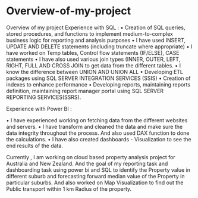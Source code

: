 # Overview-of-my-project
Overview of my project
Experience with SQL : 
•	Creation of SQL queries, stored procedures, and functions to implement medium-to-complex business logic for reporting and analysis purposes
•	I have used INSERT, UPDATE AND DELETE statements (including truncate where appropriate)
•	I have worked on Temp tables, Control flow statements (IF/ELSE), CASE statements
•	I have also used various join types (INNER, OUTER, LEFT, RIGHT, FULL  AND CROSS JOIN to get data from the different tables.
•	I know the difference between UNION AND UNION ALL
•	Developing ETL packages using SQL SERVER INTEGRATION SERVICES (SSIS)
•	Creation of indexes to enhance performance
•	Developing reports, maintaining reports definition, maintaining report manager portal using SQL SERVER REPORTING SERVICES(SSRS).


Experience with Power BI :

•	I have experienced working on fetching data from the different websites and servers. 
•	I have transform and cleaned the data and make sure the data integrity throughout the process. And also used DAX function to done the calculations.
•	I have also created dashboards - Visualization to see the end results of the data.

Currently , I am working on cloud based property analysis project for Australia and New Zealand. And the goal of my reporting task and dashboarding task using power bi and SQL to identify the Property value in different suburb and forecasting forward median value of the Property in particular suburbs. And also worked on Map Visualization to find out the Public transport within 1 km Radius of the property. 


 






